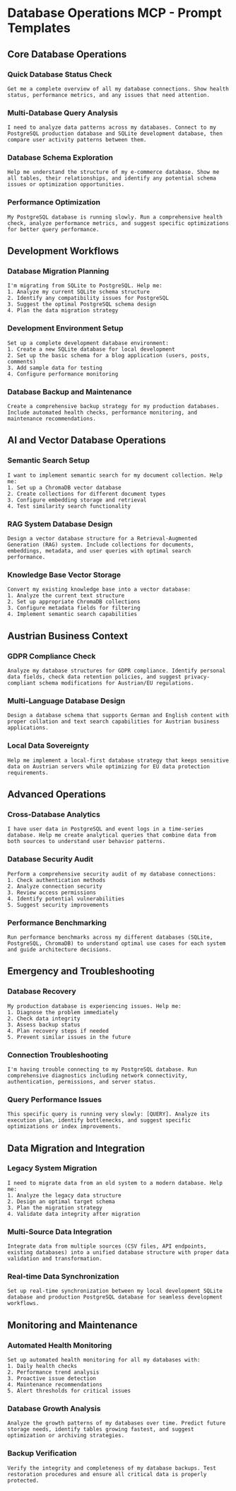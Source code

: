 # Database Operations MCP - Prompt Templates

## Core Database Operations

### Quick Database Status Check
```
Get me a complete overview of all my database connections. Show health status, performance metrics, and any issues that need attention.
```

### Multi-Database Query Analysis
```
I need to analyze data patterns across my databases. Connect to my PostgreSQL production database and SQLite development database, then compare user activity patterns between them.
```

### Database Schema Exploration
```
Help me understand the structure of my e-commerce database. Show me all tables, their relationships, and identify any potential schema issues or optimization opportunities.
```

### Performance Optimization
```
My PostgreSQL database is running slowly. Run a comprehensive health check, analyze performance metrics, and suggest specific optimizations for better query performance.
```

## Development Workflows

### Database Migration Planning
```
I'm migrating from SQLite to PostgreSQL. Help me:
1. Analyze my current SQLite schema structure
2. Identify any compatibility issues for PostgreSQL
3. Suggest the optimal PostgreSQL schema design
4. Plan the data migration strategy
```

### Development Environment Setup
```
Set up a complete development database environment:
1. Create a new SQLite database for local development
2. Set up the basic schema for a blog application (users, posts, comments)
3. Add sample data for testing
4. Configure performance monitoring
```

### Database Backup and Maintenance
```
Create a comprehensive backup strategy for my production databases. Include automated health checks, performance monitoring, and maintenance recommendations.
```

## AI and Vector Database Operations

### Semantic Search Setup
```
I want to implement semantic search for my document collection. Help me:
1. Set up a ChromaDB vector database
2. Create collections for different document types
3. Configure embedding storage and retrieval
4. Test similarity search functionality
```

### RAG System Database Design
```
Design a vector database structure for a Retrieval-Augmented Generation (RAG) system. Include collections for documents, embeddings, metadata, and user queries with optimal search performance.
```

### Knowledge Base Vector Storage
```
Convert my existing knowledge base into a vector database:
1. Analyze the current text structure
2. Set up appropriate ChromaDB collections
3. Configure metadata fields for filtering
4. Implement semantic search capabilities
```

## Austrian Business Context

### GDPR Compliance Check
```
Analyze my database structures for GDPR compliance. Identify personal data fields, check data retention policies, and suggest privacy-compliant schema modifications for Austrian/EU regulations.
```

### Multi-Language Database Design
```
Design a database schema that supports German and English content with proper collation and text search capabilities for Austrian business applications.
```

### Local Data Sovereignty
```
Help me implement a local-first database strategy that keeps sensitive data on Austrian servers while optimizing for EU data protection requirements.
```

## Advanced Operations

### Cross-Database Analytics
```
I have user data in PostgreSQL and event logs in a time-series database. Help me create analytical queries that combine data from both sources to understand user behavior patterns.
```

### Database Security Audit
```
Perform a comprehensive security audit of my database connections:
1. Check authentication methods
2. Analyze connection security
3. Review access permissions
4. Identify potential vulnerabilities
5. Suggest security improvements
```

### Performance Benchmarking
```
Run performance benchmarks across my different databases (SQLite, PostgreSQL, ChromaDB) to understand optimal use cases for each system and guide architecture decisions.
```

## Emergency and Troubleshooting

### Database Recovery
```
My production database is experiencing issues. Help me:
1. Diagnose the problem immediately
2. Check data integrity
3. Assess backup status
4. Plan recovery steps if needed
5. Prevent similar issues in the future
```

### Connection Troubleshooting
```
I'm having trouble connecting to my PostgreSQL database. Run comprehensive diagnostics including network connectivity, authentication, permissions, and server status.
```

### Query Performance Issues
```
This specific query is running very slowly: [QUERY]. Analyze its execution plan, identify bottlenecks, and suggest specific optimizations or index improvements.
```

## Data Migration and Integration

### Legacy System Migration
```
I need to migrate data from an old system to a modern database. Help me:
1. Analyze the legacy data structure
2. Design an optimal target schema
3. Plan the migration strategy
4. Validate data integrity after migration
```

### Multi-Source Data Integration
```
Integrate data from multiple sources (CSV files, API endpoints, existing databases) into a unified database structure with proper data validation and transformation.
```

### Real-time Data Synchronization
```
Set up real-time synchronization between my local development SQLite database and production PostgreSQL database for seamless development workflows.
```

## Monitoring and Maintenance

### Automated Health Monitoring
```
Set up automated health monitoring for all my databases with:
1. Daily health checks
2. Performance trend analysis
3. Proactive issue detection
4. Maintenance recommendations
5. Alert thresholds for critical issues
```

### Database Growth Analysis
```
Analyze the growth patterns of my databases over time. Predict future storage needs, identify tables growing fastest, and suggest optimization or archiving strategies.
```

### Backup Verification
```
Verify the integrity and completeness of my database backups. Test restoration procedures and ensure all critical data is properly protected.
```

